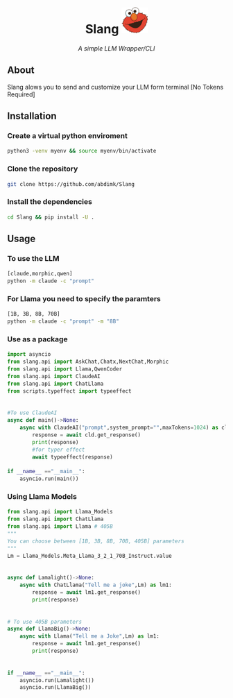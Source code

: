 <div>
    <h1 align="center"> Slang <img src="slang/assets/elmo-logo.png" width="60px" height="60px"></h1> 
</div>

<p align="center"><em>A simple LLM Wrapper/CLI</em></p>
<!-- <p align="center"> </p> -->

## About
<p>Slang alows you to send and customize your LLM form terminal [No Tokens Required]</p>


<h2>Installation</h2>

### Create a virtual python enviroment
```bash
python3 -venv myenv && source myenv/bin/activate
```

### Clone the repository
```bash
git clone https://github.com/abdimk/Slang
```

### Install the dependencies
```bash
cd Slang && pip install -U .
```

<h2>Usage</h2>

### To use the LLM
```bash
[claude,morphic,qwen]
python -m claude -c "prompt"
```

### For Llama you need to specify the paramters
```bash
[1B, 3B, 8B, 70B]
python -m claude -c "prompt" -m "8B"
```


<h3>Use as a package</h3>

```python
import asyncio
from slang.api import AskChat,Chatx,NextChat,Morphic
from slang.api import Llama,QwenCoder
from slang.api import ClaudeAI
from slang.api import ChatLlama
from scripts.typeffect import typeeffect


#To use ClaudeAI
async def main()->None:
    async with ClaudeAI("prompt",system_prompt="",maxTokens=1024) as cld:
        response = await cld.get_response()
        print(response)
        #for typer effect
        await typeeffect(response)

if __name__ =="__main__":
    asyncio.run(main())
```

<h3> Using Llama Models </h3>

```python
from slang.api import Llama_Models
from slang.api import ChatLlama
from slang.api import Llama # 405B
"""
You can choose between [1B, 3B, 8B, 70B, 405B] parameters
"""
Lm = Llama_Models.Meta_Llama_3_2_1_70B_Instruct.value


async def Lamalight()->None:
    async with ChatLlama("Tell me a joke",Lm) as lm1:
        response = await lm1.get_response()
        print(response)


# To use 405B parameters
async def LlamaBig()->None:
    async with Llama("Tell me a Joke",Lm) as lm1:
        response = await lm1.get_response()
        print(response)


if __name__ =="__main__":
    asyncio.run(Lamalight())
    asyncio.run(LlamaBig())

```
